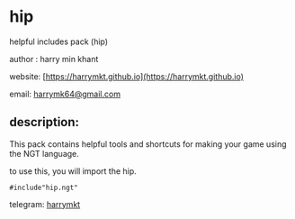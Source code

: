 # hip

helpful includes pack (hip)

author : harry min khant

website: 
[https://harrymkt.github.io](https://harrymkt.github.io)

email: 
[harrymk64@gmail.com](mailto:harrymk64@gmail.com)

## description:

This pack contains helpful tools and shortcuts for making your game using the NGT language.

to use this, you will import the hip.

```
#include"hip.ngt"
```

telegram:
[harrymkt](https://t.me/harrymkt)